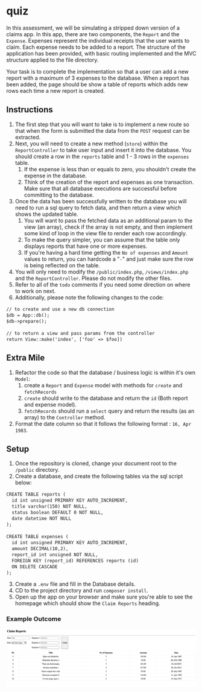 # quiz

In this assessment, we will be simulating a stripped down version of a claims app.
In this app, there are two components, the `Report` and the `Expense`. Expenses represent the individual
receipts that the user wants to claim. Each expense needs to be added to a report. The structure of the
application has been provided, with basic routing implemented and the MVC structure applied to the file
directory.

Your task is to complete the implementation so that a user can add a new report with a maximum of 3 expenses
to the database. When a report has been added, the page should be show a table of reports which adds new rows
each time a new report is created. 

## Instructions
1. The first step that you will want to take is to implement a new route so that when the form is submitted 
    the data from the `POST` request can be extracted. 
2. Next, you will need to create a new method (`store`) within the `ReportController` to take user input and insert
    it into the database. You should create a row in the `reports` table and 1 - 3 rows in the `expenses` table. 
   1. If the expense is less than or equals to zero, you shouldn't create the expense in the database. 
   2. Think of the creation of the report and expenses as one transaction. Make sure that all database executions are successful before committing to the database. 
3. Once the data has been successfully written to the database you will need to run a sql query to fetch data, and then return a view which shows the updated table.
   1. You will want to pass the fetched data as an additional param to the view (an array), check if the array is not empty,  and then implement some kind of loop in the view file to render each row accordingly. 
   2. To make the query simpler, you can assume that the table only displays reports that have one or more expenses. 
   3. If you're having a hard time getting the `No of expenses` and `Amount` values to return, you can hardcode a "`-`" 
       and just make sure the row is being reflected on the table. 
4. You will only need to modify the `/public/index.php`, `/views/index.php` and the `ReportController`. 
   Please do not modify the other files. 
5. Refer to all of the `todo` comments if you need some direction on where to work on next. 
6. Additionally, please note the following changes to the code:

````
// to create and use a new db connection
$db = App::db();
$db->prepare();

// to return a view and pass params from the controller
return View::make('index', ['foo' => $foo])
````
## Extra Mile
1. Refactor the code so that the database / business logic is within it's own `Model`:
   1. create a `Report` and `Expense` model with methods for `create` and `fetchRecords`
   2. `create` should write to the database and return the `id` (Both report and expense model).
   3. `fetchRecords` should run a `select` query and return the results (as an array) to the `Controller` method.
2. Format the date column so that it follows the following format : `16, Apr 1983`.

## Setup

1. Once the repository is cloned, change your document root to the `/public` directory.
2. Create a database, and create the following tables via the sql script below: 

````
CREATE TABLE reports (
  id int unsigned PRIMARY KEY AUTO_INCREMENT,
  title varchar(150) NOT NULL,
  status boolean DEFAULT 0 NOT NULL,
  date datetime NOT NULL
);

CREATE TABLE expenses (
  id int unsigned PRIMARY KEY AUTO_INCREMENT,
  amount DECIMAL(10,2),
  report_id int unsigned NOT NULL,
  FOREIGN KEY (report_id) REFERENCES reports (id)
  ON DELETE CASCADE
);
````
3. Create a `.env` file and fill in the Database details.
4. CD to the project directory and run `composer install`.
5. Open up the app on your browser and make sure you're able to see the homepage which should show the `Claim Reports` heading. 

### Example Outcome
![img.png](example.png)
